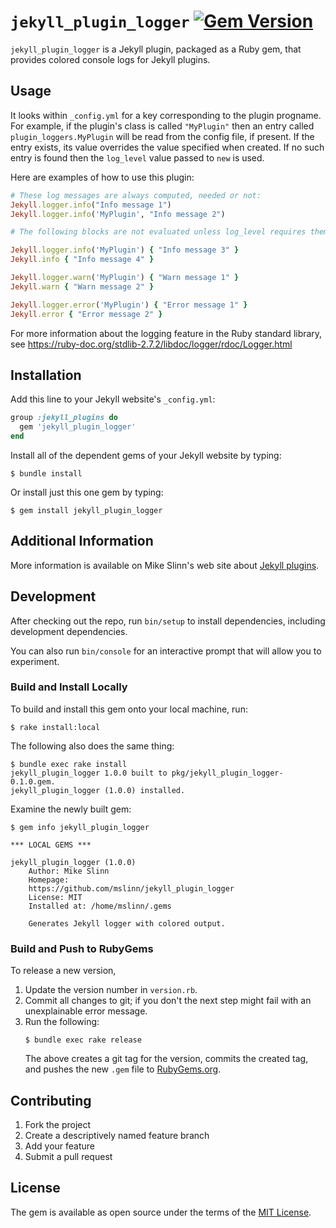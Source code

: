 `jekyll_plugin_logger`
[![Gem Version](https://badge.fury.io/rb/jekyll_plugin_logger.svg)](https://badge.fury.io/rb/jekyll_plugin_logger)
===========

`jekyll_plugin_logger` is a Jekyll plugin, packaged as a Ruby gem, that provides colored console logs for Jekyll plugins.


## Usage

It looks within `_config.yml` for a key corresponding to the plugin progname.
For example, if the plugin's class is called `"MyPlugin"` then an entry called `plugin_loggers.MyPlugin`
will be read from the config file, if present.
If the entry exists, its value overrides the value specified when created.
If no such entry is found then the `log_level` value passed to `new` is used.

Here are examples of how to use this plugin:
```ruby
# These log messages are always computed, needed or not:
Jekyll.logger.info("Info message 1")
Jekyll.logger.info('MyPlugin', "Info message 2")

# The following blocks are not evaluated unless log_level requires them to be

Jekyll.logger.info('MyPlugin') { "Info message 3" }
Jekyll.info { "Info message 4" }

Jekyll.logger.warn('MyPlugin') { "Warn message 1" }
Jekyll.warn { "Warn message 2" }

Jekyll.logger.error('MyPlugin') { "Error message 1" }
Jekyll.error { "Error message 2" }
```

For more information about the logging feature in the Ruby standard library,
see https://ruby-doc.org/stdlib-2.7.2/libdoc/logger/rdoc/Logger.html



## Installation

Add this line to your Jekyll website's `_config.yml`:

```ruby
group :jekyll_plugins do
  gem 'jekyll_plugin_logger'
end
```

Install all of the dependent gems of your Jekyll website by typing:

    $ bundle install

Or install just this one gem by typing:

    $ gem install jekyll_plugin_logger


## Additional Information
More information is available on Mike Slinn's web site about
[Jekyll plugins](https://www.mslinn.com/blog/index.html#Jekyll).


## Development

After checking out the repo, run `bin/setup` to install dependencies, including development dependencies.

You can also run `bin/console` for an interactive prompt that will allow you to experiment.

### Build and Install Locally
To build and install this gem onto your local machine, run:
```shell
$ rake install:local
```

The following also does the same thing:
```shell
$ bundle exec rake install
jekyll_plugin_logger 1.0.0 built to pkg/jekyll_plugin_logger-0.1.0.gem.
jekyll_plugin_logger (1.0.0) installed.
```

Examine the newly built gem:
```shell
$ gem info jekyll_plugin_logger

*** LOCAL GEMS ***

jekyll_plugin_logger (1.0.0)
    Author: Mike Slinn
    Homepage:
    https://github.com/mslinn/jekyll_plugin_logger
    License: MIT
    Installed at: /home/mslinn/.gems

    Generates Jekyll logger with colored output.
```

### Build and Push to RubyGems
To release a new version,
  1. Update the version number in `version.rb`.
  2. Commit all changes to git; if you don't the next step might fail with an unexplainable error message.
  3. Run the following:
     ```shell
     $ bundle exec rake release
     ```
     The above creates a git tag for the version, commits the created tag,
     and pushes the new `.gem` file to [RubyGems.org](https://rubygems.org).


## Contributing

1. Fork the project
2. Create a descriptively named feature branch
3. Add your feature
4. Submit a pull request


## License

The gem is available as open source under the terms of the [MIT License](https://opensource.org/licenses/MIT).

